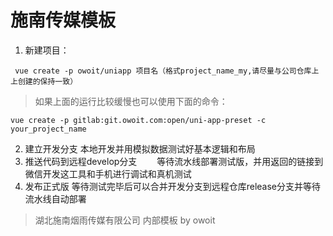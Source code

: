 # 施南传媒模板
1. 新建项目：
```shell
 vue create -p owoit/uniapp 项目名（格式project_name_my,请尽量与公司仓库上上创建的保持一致）
```
> 如果上面的运行比较缓慢也可以使用下面的命令：
``` shell
vue create -p gitlab:git.owoit.com:open/uni-app-preset -c  your_project_name
```
2. 建立开发分支
   本地开发并用模拟数据测试好基本逻辑和布局
3. 推送代码到远程develop分支
　　等待流水线部署测试版，并用返回的链接到微信开发这工具和手机进行调试和真机测试
4. 发布正式版
    等待测试完毕后可以合并开发分支到远程仓库release分支并等待流水线自动部署
> 湖北施南烟雨传媒有限公司 内部模板
> by owoit